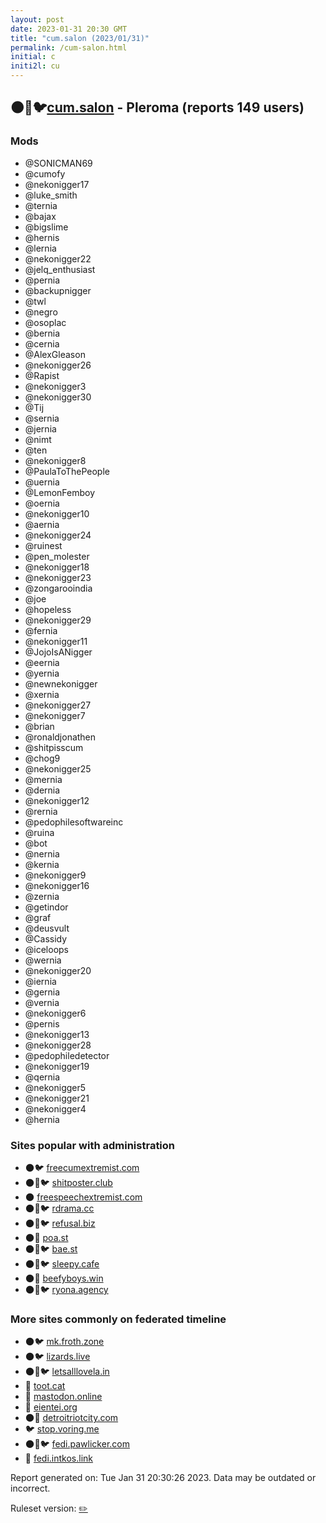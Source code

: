 ```yaml
---
layout: post
date: 2023-01-31 20:30 GMT
title: "cum.salon (2023/01/31)"
permalink: /cum-salon.html
initial: c
initi2l: cu
---
```


## 🌑🧸🐦[cum.salon](https://cum.salon) - Pleroma (reports 149 users)

### Mods
 * @SONICMAN69
 * @cumofy
 * @nekonigger17
 * @luke_smith
 * @ternia
 * @bajax
 * @bigslime
 * @hernis
 * @lernia
 * @nekonigger22
 * @jelq_enthusiast
 * @pernia
 * @backupnigger
 * @twl
 * @negro
 * @osoplac
 * @bernia
 * @cernia
 * @AlexGleason
 * @nekonigger26
 * @Rapist
 * @nekonigger3
 * @nekonigger30
 * @Tij
 * @sernia
 * @jernia
 * @nimt
 * @ten
 * @nekonigger8
 * @PaulaToThePeople
 * @uernia
 * @LemonFemboy
 * @oernia
 * @nekonigger10
 * @aernia
 * @nekonigger24
 * @ruinest
 * @pen_molester
 * @nekonigger18
 * @nekonigger23
 * @zongarooindia
 * @joe
 * @hopeless
 * @nekonigger29
 * @fernia
 * @nekonigger11
 * @JojoIsANigger
 * @eernia
 * @yernia
 * @newnekonigger
 * @xernia
 * @nekonigger27
 * @nekonigger7
 * @brian
 * @ronaldjonathen
 * @shitpisscum
 * @chog9
 * @nekonigger25
 * @mernia
 * @dernia
 * @nekonigger12
 * @rernia
 * @pedophilesoftwareinc
 * @ruina
 * @bot
 * @nernia
 * @kernia
 * @nekonigger9
 * @nekonigger16
 * @zernia
 * @getindor
 * @graf
 * @deusvult
 * @Cassidy
 * @iceloops
 * @wernia
 * @nekonigger20
 * @iernia
 * @gernia
 * @vernia
 * @nekonigger6
 * @pernis
 * @nekonigger13
 * @nekonigger28
 * @pedophiledetector
 * @nekonigger19
 * @qernia
 * @nekonigger5
 * @nekonigger21
 * @nekonigger4
 * @hernia

### Sites popular with administration

* 🌑🐦 [freecumextremist.com](/freecumextremist-com.html)
* 🌑🧸🐦 [shitposter.club](/shitposter-club.html)
* 🌑 [freespeechextremist.com](/freespeechextremist-com.html)
* 🌑🧸🐦 [rdrama.cc](/rdrama-cc.html)
* 🌑🧸🐦 [refusal.biz](/refusal-biz.html)
* 🌑🧸 [poa.st](/poa-st.html)
* 🌑🧸🐦 [bae.st](/bae-st.html)
* 🌑🧸🐦 [sleepy.cafe](/sleepy-cafe.html)
* 🌑🧸 [beefyboys.win](/beefyboys-win.html)
* 🌑🧸🐦 [ryona.agency](/ryona-agency.html)

### More sites commonly on federated timeline

* 🌑🐦 [mk.froth.zone](/mk-froth-zone.html)
* 🌑🐦 [lizards.live](/lizards-live.html)
* 🌑🧸🐦 [letsalllovela.in](/letsalllovela-in.html)
* 🐘 [toot.cat](/toot-cat.html)
* 🐘 [mastodon.online](/mastodon-online.html)
* 🐘 [eientei.org](/eientei-org.html)
* 🌑🧸 [detroitriotcity.com](/detroitriotcity-com.html)
* 🐦 [stop.voring.me](/stop-voring-me.html)
* 🌑🧸🐦 [fedi.pawlicker.com](/fedi-pawlicker-com.html)
* 🐘 [fedi.intkos.link](/fedi-intkos-link.html)

Report generated on: Tue Jan 31 20:30:26 2023. Data may be outdated or incorrect.

Ruleset version: [✏️](/version-pencil)

